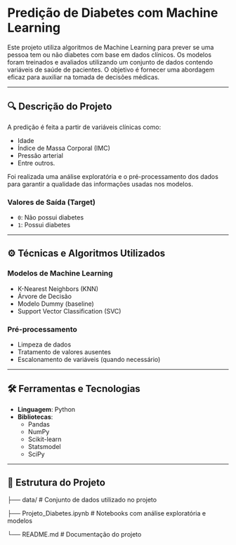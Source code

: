 # Predição de Diabetes com Machine Learning

Este projeto utiliza algoritmos de Machine Learning para prever se uma pessoa tem ou não diabetes com base em dados clínicos. Os modelos foram treinados e avaliados utilizando um conjunto de dados contendo variáveis de saúde de pacientes. O objetivo é fornecer uma abordagem eficaz para auxiliar na tomada de decisões médicas.

---

## 🔍 **Descrição do Projeto**

A predição é feita a partir de variáveis clínicas como:
- Idade
- Índice de Massa Corporal (IMC)
- Pressão arterial
- Entre outros.

Foi realizada uma análise exploratória e o pré-processamento dos dados para garantir a qualidade das informações usadas nos modelos.

### **Valores de Saída (Target)**
- `0`: Não possui diabetes  
- `1`: Possui diabetes

---

## ⚙️ **Técnicas e Algoritmos Utilizados**

### **Modelos de Machine Learning**
- K-Nearest Neighbors (KNN)
- Árvore de Decisão
- Modelo Dummy (baseline)
- Support Vector Classification (SVC)

### **Pré-processamento**
- Limpeza de dados
- Tratamento de valores ausentes
- Escalonamento de variáveis (quando necessário)

---

## 🛠️ **Ferramentas e Tecnologias**

- **Linguagem**: Python  
- **Bibliotecas**:  
  - Pandas  
  - NumPy  
  - Scikit-learn  
  - Statsmodel  
  - SciPy  

---

## 🧪 **Estrutura do Projeto**


├── data/                       # Conjunto de dados utilizado no projeto

├── Projeto_Diabetes.ipynb      # Notebooks com análise exploratória e modelos

└── README.md                   # Documentação do projeto


